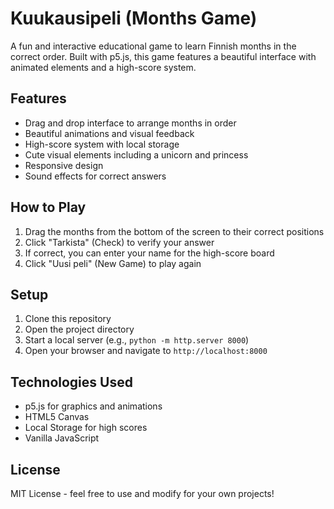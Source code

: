 # Kuukausipeli (Months Game)

A fun and interactive educational game to learn Finnish months in the correct order. Built with p5.js, this game features a beautiful interface with animated elements and a high-score system.

## Features

- Drag and drop interface to arrange months in order
- Beautiful animations and visual feedback
- High-score system with local storage
- Cute visual elements including a unicorn and princess
- Responsive design
- Sound effects for correct answers

## How to Play

1. Drag the months from the bottom of the screen to their correct positions
2. Click "Tarkista" (Check) to verify your answer
3. If correct, you can enter your name for the high-score board
4. Click "Uusi peli" (New Game) to play again

## Setup

1. Clone this repository
2. Open the project directory
3. Start a local server (e.g., `python -m http.server 8000`)
4. Open your browser and navigate to `http://localhost:8000`

## Technologies Used

- p5.js for graphics and animations
- HTML5 Canvas
- Local Storage for high scores
- Vanilla JavaScript

## License

MIT License - feel free to use and modify for your own projects!
